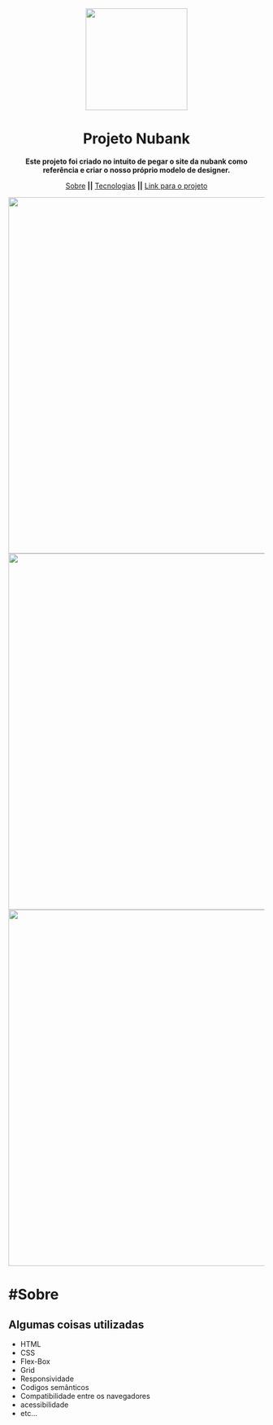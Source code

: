<div align="center">
  <img src="https://user-images.githubusercontent.com/98565933/184498626-4292aaf0-781e-4d1c-81fd-92de372d7f25.png" width="200px" />
</div>

<h1 align="center"><strong>Projeto Nubank</strong></h1>

<p align="center"><strong>Este projeto foi criado no intuito de pegar o site da nubank como referência e criar o nosso próprio modelo de designer.</strong></p>
<p align="center">
  <a href="#sobre">Sobre</a> <strong>||</strong>
   <a href="#tecnologias">Tecnologias</a> <strong>||</strong>
  <a href="https://mateuscamposmt.github.io/projeto-bikcraft/">Link para o projeto</a>
</p>  

<div align="center">
  <img src="https://user-images.githubusercontent.com/98565933/184499271-0435a3bb-87c4-4a5b-ac49-679b8ce94f7f.png" width="700px" />
  <img src="https://user-images.githubusercontent.com/98565933/184499181-61db304c-a81d-42a7-bce3-55d5bdc2b07e.png" width="700px" />
  <img src="https://user-images.githubusercontent.com/98565933/184499192-98984f83-99f0-4e60-b516-930880c07d13.png" width="700px" />
</div>


<h1>#Sobre</h1>


<h2>Algumas coisas utilizadas</h2>

<ul>
  <li>HTML</li>
  <li>CSS</li>
  <li>Flex-Box</li>
  <li>Grid</li>
  <li>Responsividade</li>
  <li>Codigos semânticos</li>
  <li>Compatibilidade  entre os navegadores</li>
  <li>acessibilidade</li>
  <li>etc...</li>
</ul>
